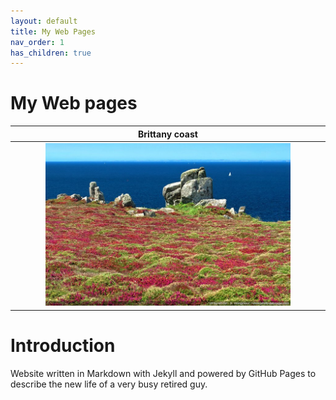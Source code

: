 ```yaml
---
layout: default
title: My Web Pages
nav_order: 1
has_children: true
---
```


#  My  Web pages

|                                       Brittany coast                                       |
|:------------------------------------------------------------------------------------------:|
|  <img src="media/normal_mer-bretagne-bruyere-pointe_du_van.jpg" width="80%" height="80%">  |


# Introduction

Website written in Markdown with Jekyll and powered by GitHub Pages to describe the new life of a very busy retired guy. 


